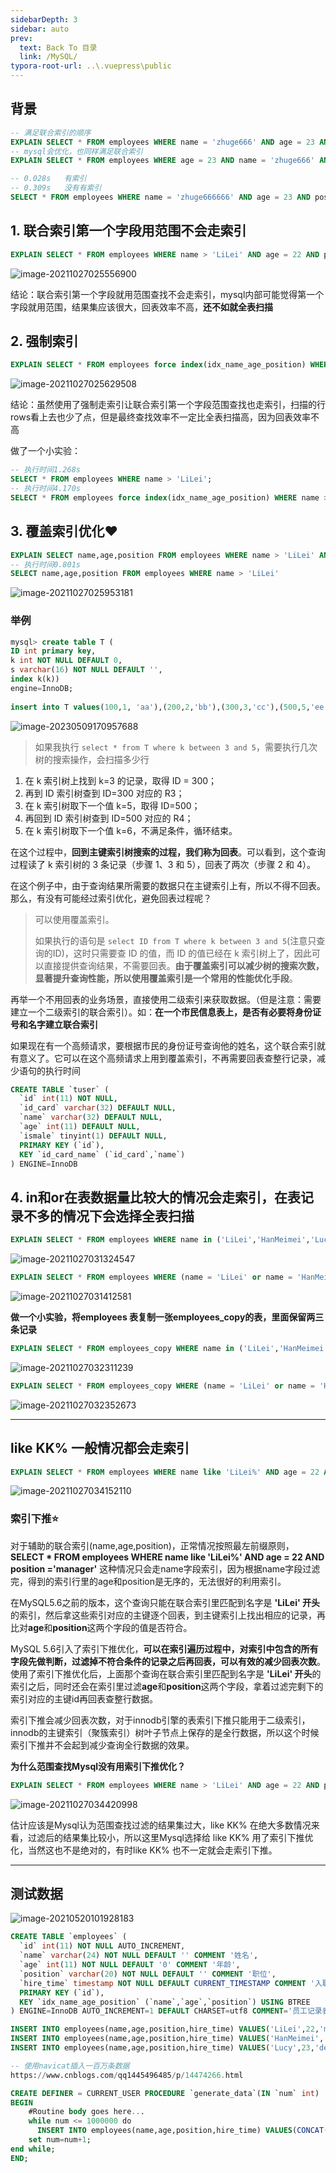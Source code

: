 ```yaml
---
sidebarDepth: 3
sidebar: auto
prev:
  text: Back To 目录
  link: /MySQL/
typora-root-url: ..\.vuepress\public
---
```


## 背景

```sql
-- 满足联合索引的顺序
EXPLAIN SELECT * FROM employees WHERE name = 'zhuge666' AND age = 23 AND position ='dev';
-- mysql会优化，也同样满足联合索引
EXPLAIN SELECT * FROM employees WHERE age = 23 AND name = 'zhuge666' AND position ='dev';

-- 0.028s   有索引
-- 0.309s   没有有索引
SELECT * FROM employees WHERE name = 'zhuge666666' AND age = 23 AND position ='dev';
```



## 1. **联合索引第一个字段用范围不会走索引**

```sql
EXPLAIN SELECT * FROM employees WHERE name > 'LiLei' AND age = 22 AND position ='manager';
```

![image-20211027025556900](/images/MySQL/image-20211027025556900.png)

结论：联合索引第一个字段就用范围查找不会走索引，mysql内部可能觉得第一个字段就用范围，结果集应该很大，回表效率不高，**还不如就全表扫描**

## 2. 强制索引

```sql
EXPLAIN SELECT * FROM employees force index(idx_name_age_position) WHERE name > 'LiLei' AND age = 22 AND position ='manager';
```

![image-20211027025629508](/images/MySQL/image-20211027025629508.png)

结论：虽然使用了强制走索引让联合索引第一个字段范围查找也走索引，扫描的行rows看上去也少了点，但是最终查找效率不一定比全表扫描高，因为回表效率不高

做了一个小实验：

```sql
-- 执行时间1.268s
SELECT * FROM employees WHERE name > 'LiLei';
-- 执行时间4.170s
SELECT * FROM employees force index(idx_name_age_position) WHERE name > 'LiLei';
```



## 3. **覆盖索引优化**❤️

```sql
EXPLAIN SELECT name,age,position FROM employees WHERE name > 'LiLei' AND age = 22 AND position ='manager';
-- 执行时间0.801s
SELECT name,age,position FROM employees WHERE name > 'LiLei'
```

![image-20211027025953181](/images/MySQL/image-20211027025953181.png)



### 举例

```sql
mysql> create table T (
ID int primary key,
k int NOT NULL DEFAULT 0, 
s varchar(16) NOT NULL DEFAULT '',
index k(k))
engine=InnoDB;
 
insert into T values(100,1, 'aa'),(200,2,'bb'),(300,3,'cc'),(500,5,'ee'),(600,6,'ff'),(700,7,'gg');
```

![image-20230509170957688](/images/MySQL/image-20230509170957688.png)



> 如果我执行 `select * from T where k between 3 and 5`，需要执行几次树的搜索操作，会扫描多少行

1. 在 k 索引树上找到 k=3 的记录，取得 ID = 300；
2. 再到 ID 索引树查到 ID=300 对应的 R3；
3. 在 k 索引树取下一个值 k=5，取得 ID=500；
4. 再回到 ID 索引树查到 ID=500 对应的 R4；
5. 在 k 索引树取下一个值 k=6，不满足条件，循环结束。

在这个过程中，**回到主键索引树搜索的过程，我们称为回表**。可以看到，这个查询过程读了 k 索引树的 3 条记录（步骤 1、3 和 5），回表了两次（步骤 2 和 4）。

在这个例子中，由于查询结果所需要的数据只在主键索引上有，所以不得不回表。那么，有没有可能经过索引优化，避免回表过程呢？



> 可以使用覆盖索引。
>
> 如果执行的语句是 `select ID from T where k between 3 and 5`(注意只查询的ID)，这时只需要查 ID 的值，而 ID 的值已经在 k 索引树上了，因此可以直接提供查询结果，不需要回表。**由于覆盖索引可以减少树的搜索次数，显著提升查询性能，所以使用覆盖索引是一个常用的性能优化手段**。



再举一个不用回表的业务场景，直接使用二级索引来获取数据。（但是注意：需要建立一个二级索引的联合索引）。如：**在一个市民信息表上，是否有必要将身份证号和名字建立联合索引**

如果现在有一个高频请求，要根据市民的身份证号查询他的姓名，这个联合索引就有意义了。它可以在这个高频请求上用到覆盖索引，不再需要回表查整行记录，减少语句的执行时间

```sql
CREATE TABLE `tuser` (
  `id` int(11) NOT NULL,
  `id_card` varchar(32) DEFAULT NULL,
  `name` varchar(32) DEFAULT NULL,
  `age` int(11) DEFAULT NULL,
  `ismale` tinyint(1) DEFAULT NULL,
  PRIMARY KEY (`id`),
  KEY `id_card_name` (`id_card`,`name`)
) ENGINE=InnoDB
```



## 4. **in和or在表数据量比较大的情况会走索引，在表记录不多的情况下会选择全表扫描**

```sql
EXPLAIN SELECT * FROM employees WHERE name in ('LiLei','HanMeimei','Lucy') AND age = 22 AND position ='manager';
```

![image-20211027031324547](/images/MySQL/image-20211027031324547.png)

```sql
EXPLAIN SELECT * FROM employees WHERE (name = 'LiLei' or name = 'HanMeimei') AND age = 22 AND position ='manager';
```

![image-20211027031412581](/images/MySQL/image-20211027031412581.png)

**做一个小实验，将employees 表复制一张employees_copy的表，里面保留两三条记录**

```sql
EXPLAIN SELECT * FROM employees_copy WHERE name in ('LiLei','HanMeimei','Lucy') AND age = 22 AND position ='manager';
```

![image-20211027032311239](/images/MySQL/image-20211027032311239.png)

```sql
EXPLAIN SELECT * FROM employees_copy WHERE (name = 'LiLei' or name = 'HanMeimei') AND age = 22 AND position ='manager';
```

![image-20211027032352673](/images/MySQL/image-20211027032352673.png)

---------



## **like KK% 一般情况都会走索引**

```sql
EXPLAIN SELECT * FROM employees WHERE name like 'LiLei%' AND age = 22 AND position ='manager';
```

![image-20211027034152110](/images/MySQL/image-20211027034152110.png)

### 索引下推⭐

对于辅助的联合索引(name,age,position)，正常情况按照最左前缀原则，**SELECT \* FROM employees WHERE name like 'LiLei%' AND age = 22 AND position ='manager'**  这种情况只会走name字段索引，因为根据name字段过滤完，得到的索引行里的age和position是无序的，无法很好的利用索引。

在MySQL5.6之前的版本，这个查询只能在联合索引里匹配到名字是 **'LiLei' 开头**的索引，然后拿这些索引对应的主键逐个回表，到主键索引上找出相应的记录，再比对**age**和**position**这两个字段的值是否符合。

MySQL 5.6引入了索引下推优化，**可以在索引遍历过程中，对索引中包含的所有字段先做判断，过滤掉不符合条件的记录之后再回表，可以有效的减少回表次数**。使用了索引下推优化后，上面那个查询在联合索引里匹配到名字是 **'LiLei' 开头**的索引之后，同时还会在索引里过滤**age**和**position**这两个字段，拿着过滤完剩下的索引对应的主键id再回表查整行数据。

索引下推会减少回表次数，对于innodb引擎的表索引下推只能用于二级索引，innodb的主键索引（聚簇索引）树叶子节点上保存的是全行数据，所以这个时候索引下推并不会起到减少查询全行数据的效果。

**为什么范围查找Mysql没有用索引下推优化？**

```sql
EXPLAIN SELECT * FROM employees WHERE name > 'LiLei' AND age = 22 AND position ='manager';
```

![image-20211027034420998](/images/MySQL/image-20211027034420998.png)

估计应该是Mysql认为范围查找过滤的结果集过大，like KK% 在绝大多数情况来看，过滤后的结果集比较小，所以这里Mysql选择给 like KK% 用了索引下推优化，当然这也不是绝对的，有时like KK% 也不一定就会走索引下推。

--------

## 测试数据

![image-20210520101928183](/images/MySQL/image-202105201019281831)

```sql
CREATE TABLE `employees` (
  `id` int(11) NOT NULL AUTO_INCREMENT,
  `name` varchar(24) NOT NULL DEFAULT '' COMMENT '姓名',
  `age` int(11) NOT NULL DEFAULT '0' COMMENT '年龄',
  `position` varchar(20) NOT NULL DEFAULT '' COMMENT '职位',
  `hire_time` timestamp NOT NULL DEFAULT CURRENT_TIMESTAMP COMMENT '入职时间',
  PRIMARY KEY (`id`),
  KEY `idx_name_age_position` (`name`,`age`,`position`) USING BTREE
) ENGINE=InnoDB AUTO_INCREMENT=1 DEFAULT CHARSET=utf8 COMMENT='员工记录表';

INSERT INTO employees(name,age,position,hire_time) VALUES('LiLei',22,'manager',NOW());
INSERT INTO employees(name,age,position,hire_time) VALUES('HanMeimei', 23,'dev',NOW());
INSERT INTO employees(name,age,position,hire_time) VALUES('Lucy',23,'dev',NOW());

-- 使用navicat插入一百万条数据
https://www.cnblogs.com/qq1445496485/p/14474266.html

CREATE DEFINER = CURRENT_USER PROCEDURE `generate_data`(IN `num` int)
BEGIN
	#Routine body goes here...
	while num <= 1000000 do   
	  INSERT INTO employees(name,age,position,hire_time) VALUES(CONCAT('zhuge',num),23,'dev',NOW());
    set num=num+1;  
end while; 
END;

```

